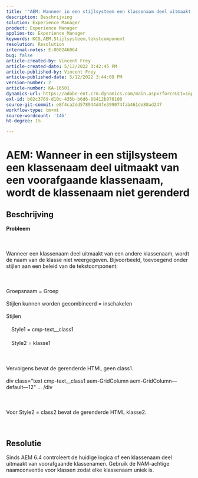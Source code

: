 ```yaml
---
title: '"AEM: Wanneer in een stijlsysteem een klassenaam deel uitmaakt van een voorafgaande klassenaam, wordt de klassenaam niet gerenderd.'''
description: Beschrijving
solution: Experience Manager
product: Experience Manager
applies-to: Experience Manager
keywords: KCS,AEM,Stijlsysteem,tekstcomponent
resolution: Resolution
internal-notes: E-000246064
bug: false
article-created-by: Vincent Frey
article-created-date: 5/12/2022 3:42:45 PM
article-published-by: Vincent Frey
article-published-date: 5/12/2022 3:44:09 PM
version-number: 2
article-number: KA-16501
dynamics-url: https://adobe-ent.crm.dynamics.com/main.aspx?forceUCI=1&pagetype=entityrecord&etn=knowledgearticle&id=d70ba725-0ad2-ec11-a7b5-0022480a8683
exl-id: b02c3769-d10c-435b-b6d6-88412b976100
source-git-commit: e8f4ca2dd578944d4fe399074fab461de88ad247
workflow-type: tm+mt
source-wordcount: '146'
ht-degree: 1%

---
```


# AEM: Wanneer in een stijlsysteem een klassenaam deel uitmaakt van een voorafgaande klassenaam, wordt de klassenaam niet gerenderd

## Beschrijving

<b>Probleem</b><br><br> <br><br>Wanneer een klassenaam deel uitmaakt van een andere klassenaam, wordt de naam van de klasse niet weergegeven. Bijvoorbeeld, toevoegend onder stijlen aan een beleid van de tekstcomponent:<br><br> <br><br>Groepsnaam = Groep<br><br>Stijlen kunnen worden gecombineerd = inschakelen<br><br>Stijlen<br><br>　Style1 = cmp-text__class1<br><br>　Style2 = klasse1<br><br> <br><br>Vervolgens bevat de gerenderde HTML geen class1.<br><br>div class=&quot;text cmp-text__class1 aem-GridColumn aem-GridColumn—default—12&quot; ... /div<br><br> <br><br>Voor Style2 = class2 bevat de gerenderde HTML klasse2.<br><br><br>

## Resolutie


Sinds AEM 6.4 controleert de huidige logica of een klassenaam deel uitmaakt van voorafgaande klassenamen. Gebruik de NAM-achtige naamconventie voor klassen zodat elke klassenaam uniek is.
